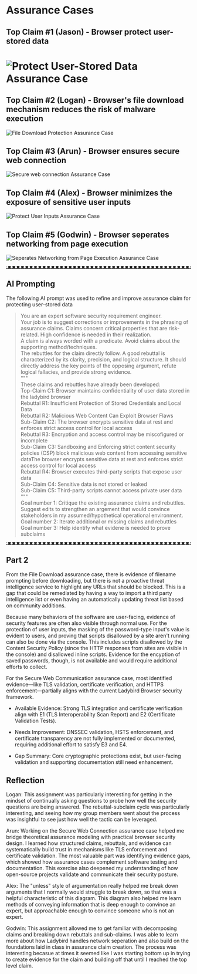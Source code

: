 # Assurance Cases

## Top Claim #1 (Jason) - Browser protect user-stored data
![Protect User-Stored Data Assurance Case](docs/assurance_cases/Navigate_URL_Assurance_Case_Revised.jpg)
=======


## Top Claim #2 (Logan) - Browser's file download mechanism reduces the risk of malware execution
![File Download Protection Assurance Case](docs/assurance_cases/Filedownload_Assurance_Case_Revised.svg)

## Top Claim #3 (Arun) - Browser ensures secure web connection
![Secure web connection Assurance Case](docs/assurance_cases/Secure%20Web%20Connection-%20Assurance%20Case_Revised.svg)

## Top Claim #4 (Alex) - Browser minimizes the exposure of sensitive user inputs
![Protect User Inputs Assurance Case](docs/assurance_cases/Protect_User_Inputs_Assurance_Case_Revised.svg)

## Top Claim #5 (Godwin) - Browser seperates networking from page execution
![Seperates Networking from Page Execution Assurance Case](docs/assurance_cases/Assurance_Claim_Netoworking.jpg)


<hr style="border-top: 6px dotted white;">

## AI Prompting
The following AI prompt was used to refine and improve assurance claim for protecting user-stored data
>You are an expert software security requirement engineer.\
>Your job is to suggest corrections or improvements in the phrasing of assurance claims. Claims concern critical properties that are risk-related. High confidence is needed in their realization.\
>A claim is always worded with a predicate. Avoid claims about the supporting method/techniques.\
>The rebuttles for the claim directly follow. A good rebuttal is characterized by its clarity, precision, and logical structure. It should directly address the key points of the opposing argument, refute logical fallacies, and provide strong evidence.\
>""" \
>These claims and rebuttles have already been developed:\
>Top-Claim C1: Browser maintains confidentiality of user data stored in the ladybird browser\
>Rebuttal R1: Insufficient Protection of Stored Credentials and Local Data\
>Rebuttal R2: Malicious Web Content Can Exploit Browser Flaws\
>Sub-Claim C2: The browser encrypts sensitive data at rest and enforces strict access control for local access\
>Rebuttal R3: Encryption and access control may be miscofigured or incomplete\
>Sub-Claim C3: Sandboxing and Enforcing strict content security policies (CSP) block malicious web content from accessing sensitive dataThe browser encrypts sensitive data at rest and enforces strict access control for local access\
>Rebuttal R4: Browser executes third-party scripts that expose user data\
>Sub-Claim C4: Sensitive data is not stored or leaked\
>Sub-Claim C5: Third-party scripts cannot access private user data\
>""" \
>Goal number 1: Critique the existing assurance claims and rebuttles. Suggest edits to strengthen an argement that would convince stakeholders in my assumed/hypothetical operational environment.\
>Goal number 2: Iterate additional or missing claims and rebuttles \
>Goal number 3: Help identify what evidene is needed to prove subclaims

<hr style="border-top: 6px dotted white;">

## Part 2

From the File Download assurance case, there is evidence of filename prompting before downloading, but there is not a proactive threat intelligence service to highlight any URLs that should be blocked. This is a gap that could be remediated by having a way to import a third party intelligence list or even having an automatically updating threat list based on community additions. 

Because many behaviors of the software are user-facing, evidence of security features are often also visible through normal use. For the protection of user inputs, the masking of the password-type input's value is evident to users, and proving that scripts disallowed by a site aren't running can also be done via the console. This includes scripts disallowed by the Content Security Policy (since the HTTP responses from sites are visible in the console) and disallowed inline scripts. Evidence for the encyption of saved passwords, though, is not available and would require additional efforts to collect.

For the Secure Web Communication assurance case, most identified evidence—like TLS validation, certificate verification, and HTTPS enforcement—partially aligns with the current Ladybird Browser security framework.

- Available Evidence: Strong TLS integration and certificate verification     align with E1 (TLS Interoperability Scan Report) and E2 (Certificate Validation Tests).

- Needs Improvement: DNSSEC validation, HSTS enforcement, and certificate transparency are not fully implemented or documented, requiring additional effort to satisfy E3 and E4.

- Gap Summary: Core cryptographic protections exist, but user-facing validation and supporting documentation still need enhancement.

## Reflection
Logan: This assignment was particularly interesting for getting in the mindset of continually asking questions to probe how well the security questions are being answered. The rebuttal-subclaim cycle was particularly interesting, and seeing how my group members went about the process was insightful to see just how well the tactic can be leveraged. 

Arun: Working on the Secure Web Connection assurance case helped me bridge theoretical assurance modeling with practical browser security design. I learned how structured claims, rebuttals, and evidence can systematically build trust in mechanisms like TLS enforcement and certificate validation. The most valuable part was identifying evidence gaps, which showed how assurance cases complement software testing and documentation. This exercise also deepened my understanding of how open-source projects validate and communicate their security posture.

Alex: The "unless" style of argumentation really helped me break down arguments that I normally would struggle to break down, so that was a helpful characteristic of this diagram. This diagram also helped me learn methods of conveying information that is deep enough to convince an expert, but approachable enough to convince someone who is not an expert.

Godwin: This assignment allowed me to get familiar with decomposing claims and breaking down rebuttals and sub-claims. I was able to learn more about how Ladybird handles network seperation and also build on the foundations laid in class in assurance claim creation. The process was interesting becasue at times it seemed like I was starting bottom up in trying to create evidence for the claim and building off that until I reached the top level claim.